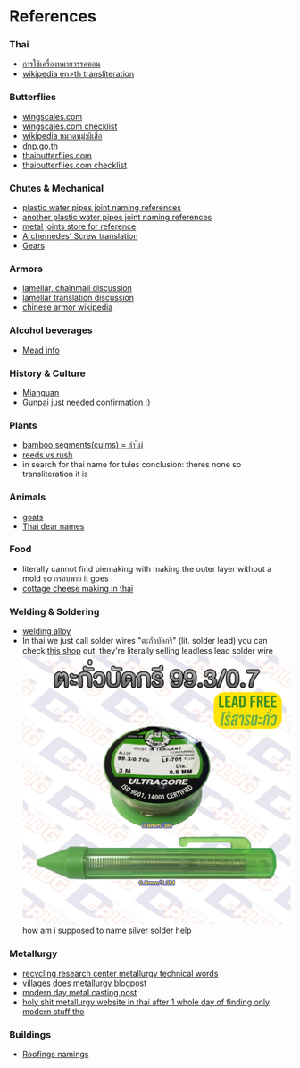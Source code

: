 # References

### Thai
- [การใช้เครื่องหมายวรรคตอน](https://th.wikibooks.org/wiki/ภาษาไทย/ไวยากรณ์/การใช้เครื่องหมาย/การใช้เครื่องหมายวรรคตอน)
- [wikipedia en>th transliteration](https://th.wikipedia.org/wiki/การทับศัพท์)

### Butterflies

- [wingscales.com](https://wingscales.com/)
- [wingscales.com checklist](https://wingscales.com/Checklist/)
- [wikipedia หมวดหมู่:ผีเสื้อ](https://th.wikipedia.org/wiki/%E0%B8%AB%E0%B8%A1%E0%B8%A7%E0%B8%94%E0%B8%AB%E0%B8%A1%E0%B8%B9%E0%B9%88:%E0%B8%9C%E0%B8%B5%E0%B9%80%E0%B8%AA%E0%B8%B7%E0%B9%89%E0%B8%AD)
- [dnp.go.th](https://www.dnp.go.th/foremic/entomology/Web/Butterfly/pier_web/Ixias.htm)
- [thaibutterflies.com](https://thaibutterflies.com/)
- [thaibutterflies.com checklist](https://thaibutterflies.com/checklist/)

### Chutes & Mechanical

- [plastic water pipes joint naming references](https://buildmate.co.th/blog/pvc-joints/)
- [another plastic water pipes joint naming references](https://www.torpvc.com/pvc-fittings)
- [metal joints store for reference](https://www.thaiwatsadu.com/th/category/ข้อต่อเหล็ก-540407)
- [Archemedes' Screw translation](https://dict.longdo.com/search/Archimedes%20screw)
- [Gears](https://www.kacha.co.th/articles/%E0%B9%80%E0%B8%9F%E0%B8%B7%E0%B8%AD%E0%B8%87/)

### Armors

- [lamellar, chainmail discussion](https://topicstock.pantip.com/wahkor/topicstock/2010/11/X9931685/X9931685.html)
- [lamellar translation discussion](https://pantip.com/topic/42487349)
- [chinese armor wikipedia](https://en.wikipedia.org/wiki/Chinese_armour)

### Alcohol beverages

- [Mead info](https://www.foodnetworksolution.com/wiki/word/4255/mead)

### History & Culture

- [Mianguan](https://pantip.com/topic/36326124)
- [Gunpai](https://pantip.com/topic/39437331) just needed confirmation :)

### Plants

- [bamboo segments(culms) = ลำไผ่](https://www.bamboofarm.org/about-bamboo/)
- [reeds vs rush](https://thecontentauthority.com/blog/reed-vs-rush)
- in search for thai name for tules conclusion: theres none so transliteration it is

### Animals

- [goats](https://pasusat.com/แพะ/)
- [Thai dear names](https://th.wikipedia.org/wiki/%E0%B8%81%E0%B8%A7%E0%B8%B2%E0%B8%87)

### Food

- literally cannot find piemaking with making the outer layer without a mold so กรอบพาย it goes
- [cottage cheese making in thai](https://krua.co/cooking_post/homemadecottagecheese)

### Welding & Soldering

- [welding alloy](https://www.misterworker.com/th/stella-welding-alloys/soft-soldering-brazing-alloys/3476)
- In thai we just call solder wires "ตะกั่วบัดกรี" (lit. solder lead) you can check [this shop](<https://shopee.co.th/%E0%B8%95%E0%B8%B0%E0%B8%81%E0%B8%B1%E0%B9%88%E0%B8%A7%E0%B8%9A%E0%B8%B1%E0%B8%94%E0%B8%81%E0%B8%A3%E0%B8%B5-%E0%B9%81%E0%B8%9A%E0%B8%9A%E0%B9%84%E0%B8%A3%E0%B9%89%E0%B8%AA%E0%B8%B2%E0%B8%A3%E0%B8%95%E0%B8%B0%E0%B8%81%E0%B8%B1%E0%B9%88%E0%B8%A7-(99.3-0.7)-%E0%B8%8A%E0%B8%99%E0%B8%B4%E0%B8%94%E0%B8%A1%E0%B8%B5%E0%B8%9F%E0%B8%A5%E0%B8%B1%E0%B8%81%E0%B8%8B%E0%B9%8C%E0%B9%83%E0%B8%99%E0%B8%95%E0%B8%B1%E0%B8%A7-Lead-Free-Solder-Wire-i.8895748.21304973441>) out. they're literally selling leadless lead solder wire ![leadless lead solder image](images/leadless-lead-solder.png) how am i supposed to name silver solder help

### Metallurgy

- [recycling research center metallurgy technical words](http://www5.dpim.go.th/service7_1/)
- [villages does metallurgy blogpost](https://today.line.me/th/v2/article/WBnRxzR)
- [modern day metal casting post](https://ifoundryman.com/metal-casting/)
- [holy shit metallurgy website in thai after 1 whole day of finding only modern stuff tho](https://ifoundryman.com/)

### Buildings

- [Roofings namings](https://www.onestockhome.com/th/homemap_contents/36645773/roof-accessories)
